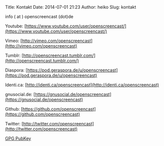 Title: Kontakt
Date: 2014-07-01 21:23
Author: heiko
Slug: kontakt


info ( at ) openscreencast (dot)de

Youtube: [https://www.youtube.com/user/openscreencast/](https://www.youtube.com/user/openscreencast/)

Vimeo: [http://vimeo.com/openscreencast](http://vimeo.com/openscreencast)

Tumblr: [http://openscreencast.tumblr.com/](http://openscreencast.tumblr.com/)

Diaspora: [https://pod.geraspora.de/u/openscreencast](https://pod.geraspora.de/u/openscreencast)

Identi.ca: [http://identi.ca/openscreencast](http://identi.ca/openscreencast)

gnusocial.de: [https://gnusocial.de/openscreencast](https://gnusocial.de/openscreencast)

Github: [https://github.com/openscreencast](https://github.com/openscreencast)

Twitter: [http://twitter.com/openscreencast](http://twitter.com/openscreencast)

[GPG PubKey](http://www.openscreencast.de/gpg-key.asc)
